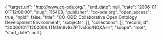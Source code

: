 {
  "target_url": "http://www.co-ode.org/", 
  "end_date": null, 
  "date": "2006-01-01T12:00:00", 
  "slug": 115408, 
  "publisher": "co-ode.org", 
  "open_access": true, 
  "npld": false, 
  "title": "CO-ODE: Collaborative Open Ontology Development Environment", 
  "subjects": [], 
  "collections": [], 
  "record_id": "20060101T120000/L1TMOn9v9x7PTvcEm/NOXA==", 
  "scope": "root", 
  "start_date": null
}

